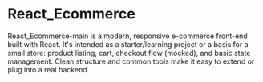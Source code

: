 # React_Ecommerce
React_Ecommerce-main is a modern, responsive e-commerce front-end built with React. It's intended as a starter/learning project or a basis for a small store: product listing, cart, checkout flow (mocked), and basic state management. Clean structure and common tools make it easy to extend or plug into a real backend.
